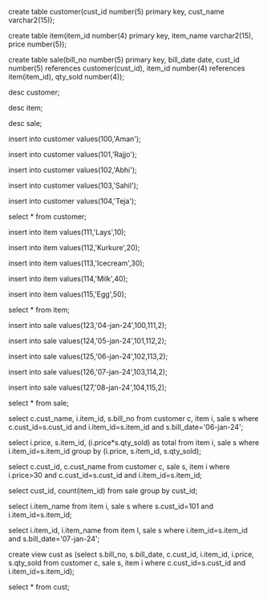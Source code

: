 create table customer(cust_id number(5) primary key, cust_name varchar2(15));

create table item(item_id number(4) primary key, item_name varchar2(15), price number(5));

create table sale(bill_no number(5) primary key, bill_date date, cust_id number(5) references customer(cust_id), item_id number(4) references item(item_id), qty_sold number(4));

desc customer;

desc item;

desc sale;

insert into customer values(100,'Aman');

insert into customer values(101,'Rajjo');

insert into customer values(102,'Abhi');

insert into customer values(103,'Sahil');

insert into customer values(104,'Teja');

select * from customer;

insert into item values(111,'Lays',10);

insert into item values(112,'Kurkure',20);

insert into item values(113,'Icecream',30);

insert into item values(114,'Milk',40);

insert into item values(115,'Egg',50);

select * from item;

insert into sale values(123,'04-jan-24',100,111,2);

insert into sale values(124,'05-jan-24',101,112,2);

insert into sale values(125,'06-jan-24',102,113,2);

insert into sale values(126,'07-jan-24',103,114,2);

insert into sale values(127,'08-jan-24',104,115,2);

select * from sale;



select c.cust_name, i.item_id, s.bill_no from customer c, item i, sale s where c.cust_id=s.cust_id and i.item_id=s.item_id and s.bill_date='06-jan-24';



select i.price, s.item_id, (i.price*s.qty_sold) as total from item i, sale s where i.item_id=s.item_id group by (i.price, s.item_id, s.qty_sold);



select c.cust_id, c.cust_name from customer c, sale s, item i where i.price>30 and c.cust_id=s.cust_id and i.item_id=s.item_id;



select cust_id, count(item_id) from sale group by cust_id;



select i.item_name from item i, sale s where s.cust_id=101 and i.item_id=s.item_id;



select i.item_id, i.item_name from item I, sale s where i.item_id=s.item_id and s.bill_date='07-jan-24';



create view cust as (select s.bill_no, s.bill_date, c.cust_id, i.item_id, i.price, s.qty_sold from customer c, sale s, item i where c.cust_id=s.cust_id and i.item_id=s.item_id);



select * from cust;
